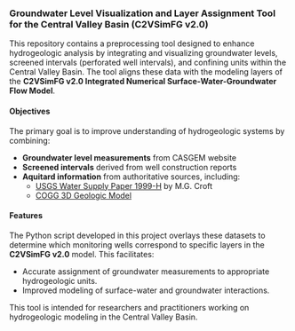 ### Groundwater Level Visualization and Layer Assignment Tool for the Central Valley Basin (C2VSimFG v2.0)

This repository contains a preprocessing tool designed to enhance hydrogeologic analysis by integrating and visualizing groundwater levels, screened intervals (perforated well intervals), and confining units within the Central Valley Basin. The tool aligns these data with the modeling layers of the **C2VSimFG v2.0 Integrated Numerical Surface-Water-Groundwater Flow Model**.

#### Objectives
The primary goal is to improve understanding of hydrogeologic systems by combining:
- **Groundwater level measurements** from CASGEM website
- **Screened intervals** derived from well construction reports
- **Aquitard information** from authoritative sources, including:
  - [USGS Water Supply Paper 1999-H](https://pubs.usgs.gov/publication/wsp1999H) by M.G. Croft
  - [COGG 3D Geologic Model](https://webapps.usgs.gov/cogg/model/tularemodel.twig)

#### Features
The Python script developed in this project overlays these datasets to determine which monitoring wells correspond to specific layers in the **C2VSimFG v2.0** model. This facilitates:
- Accurate assignment of groundwater measurements to appropriate hydrogeologic units.
- Improved modeling of surface-water and groundwater interactions.

This tool is intended for researchers and practitioners working on hydrogeologic modeling in the Central Valley Basin.
